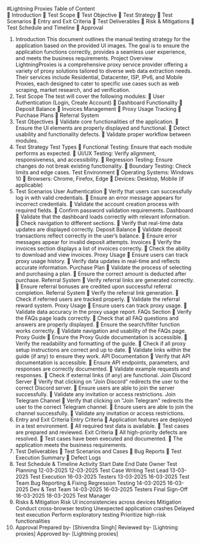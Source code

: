 #Lightning Proxies
Table of Content  
 Introduction 
 Test Scope 
 Test Objective 
 Test Strategy 
 Test Scenarios 
 
Entry and Exit Criteria 
 Test Deliverables 
 Risk & Mitigations 
 Test Schedule and Timeline 
 Approval  
1. Introduction 
This document outlines the manual testing strategy for the application based on the provided UI images. 
The goal is to ensure the application functions correctly, provides a seamless user experience, and meets the 
business requirements. 
Project Overview 
LightningProxies is a comprehensive proxy service provider offering a variety of proxy solutions tailored to 
diverse web data extraction needs. Their services include Residential, Datacenter, ISP, IPv6, and Mobile 
Proxies, each designed to cater to specific use cases such as web scraping, market research, and ad 
verification. 
2. Test Scope 
The test will cover the following modules: 
 User Authentication (Login, Create Account) 
 Dashboard Functionality 
 Deposit Balance 
 Invoices Management 
 Proxy Usage Tracking 
 Purchase Plans 
 Referral System 
3. Test Objectives 
 Validate core functionalities of the application. 
 Ensure the UI elements are properly displayed and functional. 
 Detect usability and functionality defects. 
 Validate proper workflow between modules. 
4. Test Strategy 
      Test Types 
 Functional Testing: Ensure that each module performs as expected. 
 UI/UX Testing: Verify alignment, responsiveness, and accessibility. 
 Regression Testing: Ensure changes do not break existing functionality. 
 Boundary Testing: Check limits and edge cases. 
      Test Environment 
 Operating Systems: Windows 10 
 Browsers: Chrome, Firefox, Edge 
 Devices: Desktop, Mobile (if applicable) 
5. Test Scenarios 
      User Authentication 
 Verify that users can successfully log in with valid credentials. 
 Ensure an error message appears for incorrect credentials. 
 Validate the account creation process with required fields. 
 Confirm password validation requirements. 
      Dashboard 
 Validate that the dashboard loads correctly with relevant information. 
 Check navigation to different sections. 
 Verify that real-time data updates are displayed correctly. 
      Deposit Balance 
 Validate deposit transactions reflect correctly in the user’s balance. 
 Ensure error messages appear for invalid deposit attempts. 
      Invoices 
 Verify the invoices section displays a list of invoices correctly. 
 Check the ability to download and view invoices. 
      Proxy Usage 
 Ensure users can track proxy usage history. 
 Verify data updates in real-time and reflects accurate information. 
      Purchase Plan 
 Validate the process of selecting and purchasing a plan. 
 Ensure the correct amount is deducted after purchase. 
      Referral System 
 Verify referral links are generated correctly. 
 Ensure referral bonuses are credited upon successful referral completion. 
      Referral System 
 Verify the referral link generation. 
 Check if referred users are tracked properly. 
 Validate the referral reward system. 
      Proxy Usage 
 Ensure users can track proxy usage. 
 Validate data accuracy in the proxy usage report. 
      FAQs Section 
 Verify the FAQs page loads correctly. 
 Check that all FAQ questions and answers are properly displayed. 
 Ensure the search/filter function works correctly. 
 Validate navigation and usability of the FAQs page. 
      Proxy Guide 
 Ensure the Proxy Guide documentation is accessible. 
 Verify the readability and formatting of the guide. 
 Check if all proxy setup instructions are correct and up to date. 
 Validate links within the guide (if any) to ensure they work. 
      API Documentation 
 Verify that API documentation is accessible. 
 Ensure API endpoints, parameters, and responses are correctly documented. 
 Validate example requests and responses. 
 Check if external links (if any) are functional. 
      Join Discord Server 
 Verify that clicking on "Join Discord" redirects the user to the correct Discord server. 
 Ensure users are able to join the server successfully. 
 Validate any invitation or access restrictions. 
      Join Telegram Channel 
 Verify that clicking on "Join Telegram" redirects the user to the correct Telegram channel. 
 Ensure users are able to join the channel successfully. 
 Validate any invitation or access restrictions. 
6. Entry and Exit Criteria 
Entry Criteria 
 Application features are deployed in a test environment. 
 All required test data is available. 
 Test cases are prepared and reviewed. 
Exit Criteria 
 All high-priority defects are resolved. 
 Test cases have been executed and documented. 
 The application meets the business requirements. 
7. Test Deliverables 
 Test Scenarios and Cases 
 Bug Reports 
 Test Execution Summary 
 Defect Logs 
8. Test Schedule & Timeline 
Activity 
Start Date 
End Date 
Owner 
Test Planning 
12-03-2025 
12-03-2025 
Test Case Writing 
Test Lead 
13-03-2025 
Test Execution 
16-03-2025 
Testers 
13-03-2025 
16-03-2025 
Test Team 
Bug Reporting & Fixing 
Regression Testing 
14-03-2025 
16-03-2025 
Dev & Test Team 
14-03-2025 
16-03-2025 
Testers 
Final Sign-Off 
16-03-2025 
18-03-2025 
Test Manager 
9. Risks & Mitigation 
Risk 
UI inconsistencies across devices 
Mitigation 
Conduct cross-browser testing 
Unexpected application crashes 
Delayed test execution 
Perform exploratory testing 
Prioritize high-risk functionalities 
10. Approval 
Prepared by-      [Shivendra Singh] 
Reviewed by-     [Lightning proxies] 
Approved by-     [Lightning proxies] 
